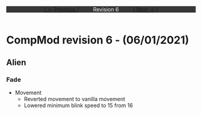 <div style="width:100%;background-color:#373737;color:#FFFFFF;text-align:center">
<div style="display:inline-block;float:left;padding-left:20%">
<a href="revision5">
[ <- Previous ]
</a>
</div>
<div style="display:inline-block;">
Revision 6
</div>
<div style="display:inline-block;float:right;padding-right:20%">
<a href="revision7">
[ Next -> ]
</a>
</div>
</div>

<br />

# CompMod revision 6 - (06/01/2021)
## Alien

### Fade
* Movement
  * Reverted movement to vanilla movement
  * Lowered minimum blink speed to 15 from 16

<br/>

